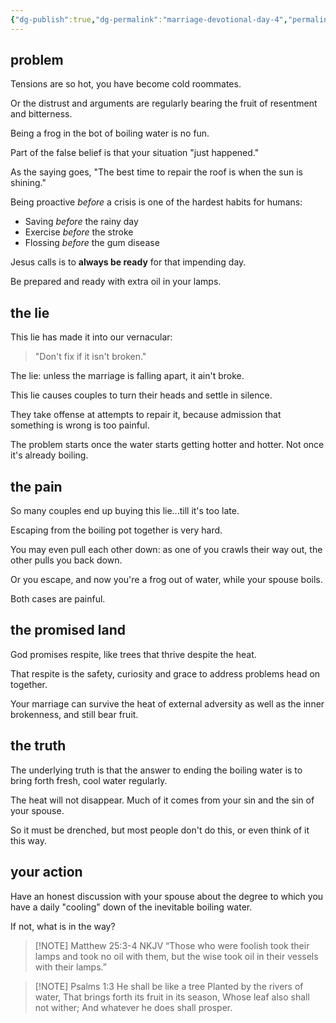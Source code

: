 ```yaml
---
{"dg-publish":true,"dg-permalink":"marriage-devotional-day-4","permalink":"/marriage-devotional-day-4/","created":"2023-05-04T07:14:17.291-07:00"}
---
```



## problem
Tensions are so hot, you have become cold roommates.

Or the distrust and arguments are regularly bearing the fruit of resentment and bitterness.

Being a frog in the bot of boiling water is no fun. 

Part of the false belief is that your situation "just happened."

As the saying goes, "The best time to repair the roof is when the sun is shining."

Being proactive *before* a crisis is one of the hardest habits for humans: 

- Saving *before* the rainy day
- Exercise *before* the stroke
- Flossing *before* the gum disease

Jesus calls is to **always be ready** for that impending day. 

Be prepared and ready with extra oil in your lamps. 

## the lie
This lie has made it into our vernacular:

> "Don't fix if it isn't broken."

The lie: unless the marriage is falling apart, it ain't broke. 

This lie causes couples to turn their heads and settle in silence.

They take offense at attempts to repair it, because admission that something is wrong is too painful.

The problem starts once the water starts getting hotter and hotter.  Not once it's already boiling.

## the pain
So many couples end up buying this lie...till it's too late.

Escaping from the boiling pot together is very hard.

You may even pull each other down: as one of you crawls their way out, the other pulls you back down.

Or you escape, and now you're a frog out of water, while your spouse boils.

Both cases are painful.

## the promised land
God promises respite, like trees that thrive despite the heat.

That respite is the safety, curiosity and grace to address problems head on together. 

Your marriage can survive the heat of external adversity as well as the inner brokenness, and still bear fruit.

## the truth
The underlying truth is that the answer to ending the boiling water is to bring forth fresh, cool water regularly.

The heat will not disappear.  Much of it comes from your sin and the sin of your spouse.

So it must be drenched, but most people don't do this, or even think of it this way.

## your action
Have an honest discussion with your spouse about the degree to which you have a daily "cooling" down of the inevitable boiling water.

If not, what is in the way?


> [!NOTE]  ‭‭Matthew‬ ‭25‬:‭3‬-‭4‬ ‭NKJV‬‬
> “Those who were foolish took their lamps and took no oil with them, but the wise took oil in their vessels with their lamps.”


> [!NOTE] Psalms 1:3
> He shall be like a tree Planted by the rivers of water, That brings forth its fruit in its season, Whose leaf also shall not wither; And whatever he does shall prosper.



